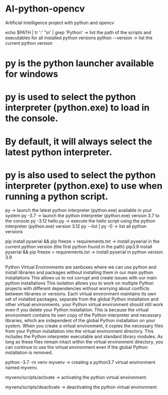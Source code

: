 # AI-python-opencv
Artificial Intelligence project with python and opencv

echo $PATH | tr ':' '\n' | grep 'Python'	-> list the path of the scripts and executables for all installed python versions
python --version 				-> list the current python version

# py is the python launcher available for windows
# py is used to select the python interpreter (python.exe) to load in the console.
# By default, it will always select the latest python interpreter. 
# py is also used to select the python interpreter (python.exe) to use when running a python script.
py						-> launch the latest python interpreter (python.exe) available in your system
py -3.7						-> launch the python interpreter (python.exe) version 3.7 to the console
py -3.12 hello.py				-> execute the hello script using the python interpreter (python.exe) version 3.12
py --list | py -0				-> list all python versions

pip install pyserial && pip freeze > requirements.txt		-> install pyserial in the current python version (the first python found in the path)
pip3.9 install pyserial && pip freeze > requirements.txt  	-> install pyserial in python version 3.9

Python Virtual Environments are sanboxes where we can use python and 
install libraries and packages without installing them in our main python installations
This allows us to not corrupt and create issues with our main python installations
This isolation allows you to work on multiple Python projects with different dependencies without worrying about conflicts between libraries or versions.
Each virtual environment maintains its own set of installed packages, separate from the global Python installation and other virtual environments.
your Python virtual environment should still work even if you delete your Python installation. This is because the virtual environment contains its own copy of the Python interpreter and necessary libraries, which are independent of the global Python installation on your system.
When you create a virtual environment, it copies the necessary files from your Python installation into the virtual environment directory. This includes the Python interpreter executable and standard library modules. As long as these files remain intact within the virtual environment directory, you can continue to use the virtual environment even if the global Python installation is removed.

python -3.7 -m venv myvenv 		-> creating a python3.7 virtual environment named myvenv.
 
myvenv/scripts/activate				-> activating the python virtual environment.

myvenv/scripts/deactivate			-> deactivating the python virtual environment.

